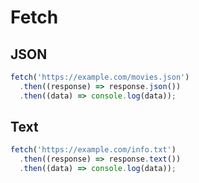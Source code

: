 # Fetch

## JSON
```js
fetch('https://example.com/movies.json')
  .then((response) => response.json())
  .then((data) => console.log(data));
```

## Text
```js
fetch('https://example.com/info.txt')
  .then((response) => response.text())
  .then((data) => console.log(data));
```

